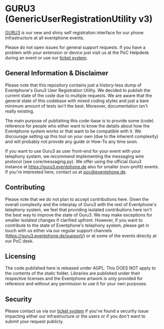 # GURU3 (GenericUserRegistrationUtility v3)

[GURU3](https://guru3.eventphone.de) is our new and shiny self registration interface for our phone infrastructure at all eventphone events.

Please do not open issues for general support requests. If you have a problem with your extension or device just visit us at the PoC Helpdesk during an event or use our [ticket system](https://guru3.eventphone.de/support/).

## General Information & Disclaimer

Please note that this repository contains just a history-less dump of Eventphone's Guru3 User Registration Utility.
We decided to publish the current state of the code due to multiple requests. We are aware that the general state of
this codebase with mixed coding styles and just a bare minimum amount of tests isn't the best. Moreover, documentation
isn't really existing.

The main purpose of publishing this code-base is to provide some (code) reference for people who either want to know
the details about how the Eventphone system works or that want to be compatible with it. We discourage setting up this
tool on your own (due to the inherent complexity) and will probably not provide any guide or How-To any time soon.

If you want to use Guru3 as user front-end for your event with your telephony system, we recommend implementing the
messaging wire protocol (see core/messaging.py). We offer using the official Guru3 instance at
https://guru3.eventphone.de also for smaller (non-profit) events. If you're interested here, contact us at
poc@eventphone.de.

## Contributing

Please note that we do not plan to accept contributions here. Given the overall complexity and the interplay of Guru3
with the rest of Eventphone's telephony system, we feel that providing isolated contributions here isn't the best way
to improve the state of Guru3. We may make exceptions for smaller isolated changes if clarified upfront. However, if you
want to contribute to the state of Eventphone's telephony system, please get in touch with us either via our regular
support channels (https://guru3.eventphone.de/support/) or at some of the events directly at our PoC desk.

## Licensing

The code published here is released under AGPL. This DOES NOT apply to the contents of the static folder. Libraries
are published under their respective licenses and the Eventphone artwork is only provided for reference and
without any permission to use it for your own purposes.

## Security
Please contact us via our [ticket system](https://guru3.eventphone.de/support/) if you've found a security issue impacting either our infrastructure or the users or if you don't want to submit your request publicly.
